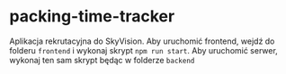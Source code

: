 # packing-time-tracker

Aplikacja rekrutacyjna do SkyVision. Aby uruchomić frontend, wejdź do folderu `frontend` i wykonaj skrypt `npm run start`. Aby uruchomić serwer, wykonaj ten sam skrypt będąc w folderze `backend`
